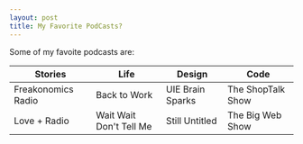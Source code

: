 ```yaml
---
layout: post
title: My Favorite PodCasts?
---
```


Some of my favoite podcasts are:

Stories  | Life  | Design  | Code
------------- | -------------  | ------------- | -------------
Freakonomics Radio  | Back to Work   | UIE Brain Sparks  | The ShopTalk Show
Love + Radio  | Wait Wait Don't Tell Me   | Still Untitled  | The Big Web Show